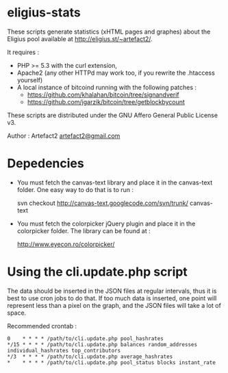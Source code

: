 eligius-stats
=============

These scripts generate statistics (xHTML pages and graphes) about the Eligius pool available at http://eligius.st/~artefact2/.

It requires :

* PHP >= 5.3 with the curl extension,
* Apache2 (any other HTTPd may work too, if you rewrite the .htaccess yourself)
* A local instance of bitcoind running with the following patches :
	* https://github.com/khalahan/bitcoin/tree/signandverif
	* https://github.com/jgarzik/bitcoin/tree/getblockbycount

These scripts are distributed under the GNU Affero General Public License v3.

Author : Artefact2 <artefact2@gmail.com>

Depedencies
===========

* You must fetch the canvas-text library and place it in the canvas-text folder. One easy way to do that is to run :

	svn checkout http://canvas-text.googlecode.com/svn/trunk/ canvas-text

* You must fetch the colorpicker jQuery plugin and place it in the colorpicker folder. The library can be found at :

	http://www.eyecon.ro/colorpicker/

Using the cli.update.php script
===============================

The data should be inserted in the JSON files at regular intervals, thus it is best to use cron jobs to do that. If
too much data is inserted, one point will represent less than a pixel on the graph, and the JSON files will take
a lot of space.

Recommended crontab :

	0    * * * * /path/to/cli.update.php pool_hashrates
	*/15 * * * * /path/to/cli.update.php balances random_addresses individual_hashrates top_contributors
	*/3  * * * * /path/to/cli.update.php average_hashrates
	*    * * * * /path/to/cli.update.php pool_status blocks instant_rate
